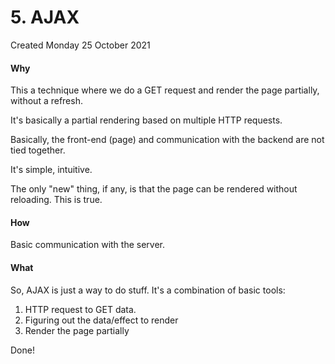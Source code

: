 # 5. AJAX
Created Monday 25 October 2021

#### Why
This a technique where we do a GET request and render the page partially, without a refresh.

It's basically a partial rendering based on multiple HTTP requests.

Basically, the front-end (page) and communication with the backend are not tied together.

It's simple, intuitive.

The only "new" thing, if any, is that the page can be rendered without reloading. This is true.

#### How
Basic communication with the server.

#### What
So, AJAX is just a way to do stuff. It's a combination of basic tools:

1. HTTP request to GET data.
2. Figuring out the data/effect to render
3. Render the page partially

Done!

